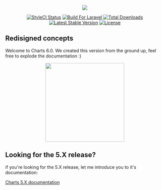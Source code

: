 <p align="center"><a href="https://erik.cat/projects/charts"><img src="https://image.prntscr.com/image/FDJCr7ywShKMUlFitEc_Ww.png"></a></p>
<p align="center">
<a href="https://styleci.io/repos/69124179"><img src="https://styleci.io/repos/69124179/shield?branch=master&style=flat" alt="StyleCI Status"></a>
<a href="https://styleci.io/repos/69124179"><img src="https://img.shields.io/badge/Built_for-Laravel-orange.svg" alt="Build For Laravel"></a>
<a href="https://packagist.org/packages/consoletvs/charts"><img src="https://poser.pugx.org/consoletvs/charts/d/total.svg" alt="Total Downloads"></a>
<a href="https://packagist.org/packages/consoletvs/charts"><img src="https://poser.pugx.org/consoletvs/charts/v/stable.svg" alt="Latest Stable Version"></a>
<a href="https://packagist.org/packages/consoletvs/charts"><img src="https://poser.pugx.org/consoletvs/charts/license.svg" alt="License"></a>
</p>

## Redisigned concepts

Welcome to Charts 6.0. We created this version from the ground up, feel free to explode the documentation :)

<p align="center"><a href="https://erik.cat/projects/charts"><img height="250" src="https://i.imgur.com/F0PDyYE.png"></a></p>

## Looking for the 5.X release?

if you're looking for the 5.X release, let me introduce you to it's documentation:

[Charts 5.X documentation](https://github.com/ConsoleTVs/Charts/tree/5.4.0/docs/5)